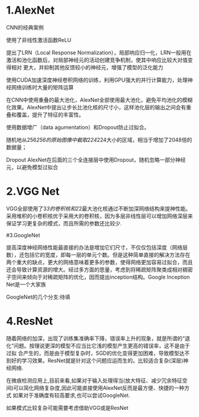 # 1.AlexNet
  CNN的经典案例
  
  使用了非线性激活函数ReLU
  
  提出了LRN（Local Response Normalization），局部响应归一化，LRN一般用在激活和池化函数后，对局部神经元的活动创建竞争机制，使其中响应比较大对值变得相对   更大，并抑制其他反馈较小的神经元，增强了模型的泛化能力
  
  使用CUDA加速深度神经卷积网络的训练，利用GPU强大的并行计算能力，处理神经网络训练时大量的矩阵运算

  在CNN中使用重叠的最大池化，AlexNet全部使用最大池化，避免平均池化的模糊化效果。AlexNet中提出让步长比池化核的尺寸小，这样池化层的输出之间会有重叠和覆盖，提升了特征的丰富性。
  
  使用数据增广（data agumentation）和Dropout防止过拟合。
  
  随机地从256*256的原始图像中截取224*224大小的区域，相当于增加了2048倍的数据量；
  
  Dropout  AlexNet在后面的三个全连接层中使用Dropout，随机忽略一部分神经元，以避免模型过拟合

# 2.VGG Net
  VGG全部使用了3*3的卷积核和2*2最大池化核通过不断加深网络结构来提神性能。采用堆积的小卷积核优于采用大的卷积核，因为多层非线性层可以增加网络深层来保证学习更复杂的模式，而且所需的参数还比较少.
  
#3.GoogleNet
  
  提高深度神经网络性能最直接的办法是增加它们尺寸，不仅仅包括深度（网络层数），还包括它的宽度，即每一层的单元个数。但是这种简单直接的解决方法存在两个重大的缺点，更大的网络意味着更多的参数，使得网络更加容易过拟合，而且还会导致计算资源的增大。经过多方面的思量，考虑到将稀疏矩阵聚类成相对稠密子空间来倾向于对稀疏矩阵的优化，因而提出inception结构。Google Inception Net是一个大家族

  GoogleNet的几个分支:待填

# 4.ResNet
  
  随着网络的加深，出现了训练集准确率下降，错误率上升的现象，就是所谓的“退化”问题。按理说更深的模型不应当比它浅的模型产生更高的错误率，这不是由于过拟
  合产生的，而是由于模型复杂时，SGD的优化变得更加困难，导致模型达不到好的学习效果。ResNet就是针对这个问题应运而生的。比较适合复杂(深层)神经网络.
  
 
  在微痕检测应用上,目前来看,如果对于输入处理得当(放大特征、减少冗余特征空间)可以简化网络复杂度,因此可能直接使用AlexNet反而是最方便、快捷的一种方式
  如果对于准确度有较高要求,也可以尝试GoogleNet.
 
  如果模式比较复杂可能需要考虑借助VGG或是ResNet


  
  
